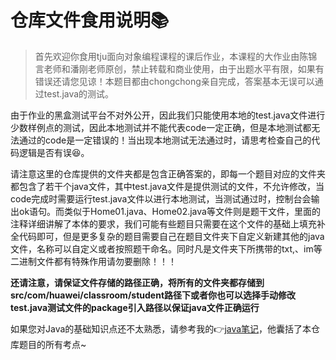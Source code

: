 # 仓库文件食用说明📚
> 首先欢迎你食用tju面向对象编程课程的课后作业，本课程的大作业由陈锦言老师和潘刚老师原创，禁止转载和商业使用，由于出题水平有限，如果有错误还请您见谅！本题目都由chongchong亲自完成，答案基本无误可以通过test.java的测试。



由于作业的黑盒测试平台不对外公开，因此我们只能使用本地的test.java文件进行少数样例点的测试，因此本地测试并不能代表code一定正确，但是本地测试都无法通过的code是一定错误的！当出现本地测试无法通过时，请思考检查自己的代码逻辑是否有误😆。

请注意这里的仓库提供的文件夹都是包含正确答案的，即每一个题目对应的文件夹都包含了若干个java文件，其中test.java文件是提供测试的文件，不允许修改，当code完成时需要运行test.java文件以进行本地测试，当测试通过时，控制台会输出ok语句。而类似于Home01.java、Home02.java等文件则是题干文件，里面的注释详细讲解了本体的要求，我们可能有些题目只需要在这个文件的基础上填充补全代码即可，但是更多复杂的题目需要自己在题目文件夹下自定义新建其他的java文件，名称可以自定义或者按照题干命名。同时凡是文件夹下所携带的txt,、im等二进制文件都有特殊作用请勿要删除！！！

**还请注意，请保证文件存储的路径正确，将所有的文件夹都存储到src/com/huawei/classroom/student路径下或者你也可以选择手动修改test.java测试文件的package引入路径以保证java文件正确运行**

如果您对Java的基础知识点还不太熟悉，请参考我的👉[java笔记](https://wenchong.space/categories/%E7%BC%96%E7%A8%8B%E8%AF%AD%E8%A8%80/Java/)，他囊括了本仓库题目的所有考点~

